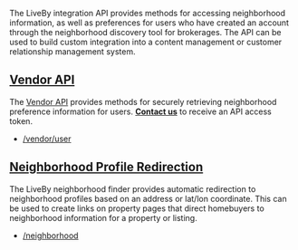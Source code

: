 The LiveBy integration API provides methods for accessing neighborhood information, as well as preferences for users who have created an account through the neighborhood discovery tool for brokerages. The API can be used to build custom integration into a content management or customer relationship management system.


## [Vendor API](/vendor)

The <a href="./vendor">Vendor API</a> provides methods for securely retrieving neighborhood preference information for users. 
<strong><a href="https://qa.liveby.com/contact#interests:api">Contact us</a></strong> to receive an API access token.

- [/vendor/user](/vendor#user-api)

## [Neighborhood Profile Redirection](/profile-redirection)

The LiveBy neighborhood finder provides automatic redirection to neighborhood profiles based on an address or lat/lon coordinate. This can be used to create links on property pages that direct homebuyers to neighborhood information for a property or listing.

- [/neighborhood](/profile-redirection#neighborhood-profile-redirection)
